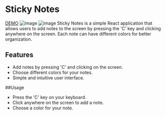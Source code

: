 # Sticky Notes
[DEMO](https://sticky-note-v1.netlify.app/)
![image](https://github.com/ferhatkplnn/sticky-notes/assets/29931637/8dddd9cd-13ca-4b24-a7f9-f5eb0110f509)
![image](https://github.com/ferhatkplnn/sticky-notes/assets/29931637/dd2cf4b1-13c7-49f4-8210-e527857aa46b)
Sticky Notes is a simple React application that allows users to add notes to the screen by pressing the 'C' key and clicking anywhere on the screen. Each note can have different colors for better organization.

## Features

- Add notes by pressing 'C' and clicking on the screen.
- Choose different colors for your notes.
- Simple and intuitive user interface.

##Usage
- Press the 'C' key on your keyboard.
- Click anywhere on the screen to add a note.
- Choose a color for your note.
